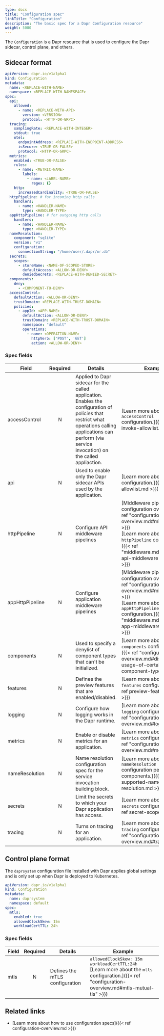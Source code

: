 ```yaml
---
type: docs
title: "Configuration spec"
linkTitle: "Configuration"
description: "The basic spec for a Dapr Configuration resource"
weight: 5000
---
```


The `Configuration` is a Dapr resource that is used to configure the Dapr sidecar, control plane, and others.

## Sidecar format

```yaml
apiVersion: dapr.io/v1alpha1
kind: Configuration
metadata:
  name: <REPLACE-WITH-NAME>
  namespace: <REPLACE-WITH-NAMESPACE>
spec:
  api:
    allowed:
      - name: <REPLACE-WITH-API>
        version: <VERSION>
        protocol: <HTTP-OR-GRPC>
  tracing:
    samplingRate: <REPLACE-WITH-INTEGER>
    stdout: true
    otel:
      endpointAddress: <REPLACE-WITH-ENDPOINT-ADDRESS>
      isSecure: <TRUE-OR-FALSE>
      protocol: <HTTP-OR-GRPC>
  metrics:
    enabled: <TRUE-OR-FALSE>
    rules:
      - name: <METRIC-NAME>
        labels:
          - name: <LABEL-NAME>
            regex: {}
    http:
      increasedCardinality: <TRUE-OR-FALSE>
  httpPipeline: # for incoming http calls
    handlers:
      - name: <HANDLER-NAME>
        type: <HANDLER-TYPE>
  appHttpPipeline: # for outgoing http calls
    handlers:
      - name: <HANDLER-NAME>
        type: <HANDLER-TYPE>
  nameResolution:
    component: "sqlite"
    version: "v1"
    configuration:
      connectionString: "/home/user/.dapr/nr.db"
  secrets:
    scopes:
      - storeName: <NAME-OF-SCOPED-STORE>
        defaultAccess: <ALLOW-OR-DENY>
        deniedSecrets: <REPLACE-WITH-DENIED-SECRET>
  components:
    deny:
      - <COMPONENT-TO-DENY>
  accessControl:
    defaultAction: <ALLOW-OR-DENY>
    trustDomain: <REPLACE-WITH-TRUST-DOMAIN>
    policies:
      - appId: <APP-NAME>
        defaultAction: <ALLOW-OR-DENY>
        trustDomain: <REPLACE-WITH-TRUST-DOMAIN>
        namespace: "default"
        operations:
          - name: <OPERATION-NAME>
            httpVerb: ['POST', 'GET']
            action: <ALLOW-OR-DENY>
```

### Spec fields

| Field              | Required | Details | Example |
|--------------------|:--------:|---------|---------|
| accessControl      | N        | Applied to Dapr sidecar for the called application. Enables the configuration of policies that restrict what operations calling applications can perform (via service invocation) on the called appliaction.  | [Learn more about the `accessControl` configuration.]({{< ref invoke-allowlist.md >}}) |
| api                | N        | Used to enable only the Dapr sidecar APIs used by the application.  | [Learn more about the `api` configuration.]({{< ref api-allowlist.md >}}) |
| httpPipeline       | N        | Configure API middleware pipelines | [Middleware pipeline configuration overview]({{< ref "configuration-overview.md#middleware" >}})<br>[Learn more about the `httpPipeline` configuration.]({{< ref "middleware.md#configure-api-middleware-pipelines" >}}) |
| appHttpPipeline    | N        | Configure application middleware pipelines | [Middleware pipeline configuration overview]({{< ref "configuration-overview.md#middleware" >}})<br>[Learn more about the `appHttpPipeline` configuration.]({{< ref "middleware.md#configure-app-middleware-pipelines" >}}) |
| components         | N        | Used to specify a denylist of component types that can't be initialized. | [Learn more about the `components` configuration.]({{< ref "configuration-overview.md#disallow-usage-of-certain-component-types" >}}) |
| features           | N        | Defines the preview features that are enabled/disabled. | [Learn more about the `features` configuration.]({{< ref preview-features.md >}}) |
| logging            | N        | Configure how logging works in the Dapr runtime. | [Learn more about the `logging` configuration.]({{< ref "configuration-overview.md#logging" >}})  |
| metrics            | N        | Enable or disable metrics for an application. | [Learn more about the `metrics` configuration.]({{< ref "configuration-overview.md#metrics" >}}) |
| nameResolution     | N        | Name resolution configuration spec for the service invocation building block. | [Learn more about the `nameResolution` configuration per components.]({{< ref supported-name-resolution.md >}}) |
| secrets            | N        | Limit the secrets to which your Dapr application has access.  | [Learn more about the `secrets` configuration.]({{< ref secret-scope.md >}}) |
| tracing            | N        | Turns on tracing for an application. | [Learn more about the `tracing` configuration.]({{< ref "configuration-overview.md#tracing" >}}) |


## Control plane format

The `daprsystem` configuration file installed with Dapr applies global settings and is only set up when Dapr is deployed to Kubernetes. 

```yml
apiVersion: dapr.io/v1alpha1
kind: Configuration
metadata:
  name: daprsystem
  namespace: default
spec:
  mtls:
    enabled: true
    allowedClockSkew: 15m
    workloadCertTTL: 24h
```

### Spec fields

| Field              | Required | Details | Example |
|--------------------|:--------:|---------|---------|
| mtls               | N        | Defines the mTLS configuration | `allowedClockSkew: 15m`<br>`workloadCertTTL:24h`<br>[Learn more about the `mtls` configuration.]({{< ref "configuration-overview.md#mtls-mutual-tls" >}}) |


## Related links

- [Learn more about how to use configuration specs]({{< ref configuration-overview.md >}})